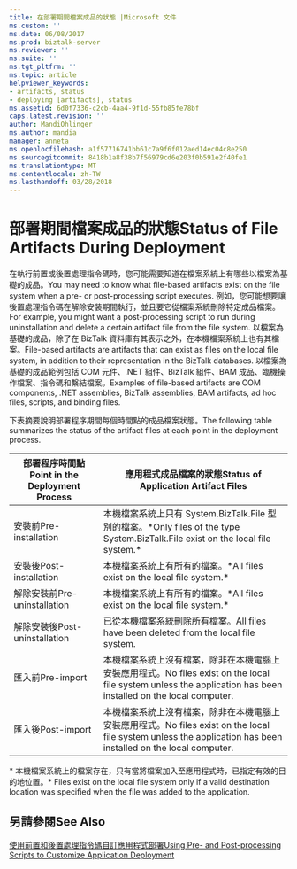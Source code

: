 ```yaml
---
title: 在部署期間檔案成品的狀態 |Microsoft 文件
ms.custom: ''
ms.date: 06/08/2017
ms.prod: biztalk-server
ms.reviewer: ''
ms.suite: ''
ms.tgt_pltfrm: ''
ms.topic: article
helpviewer_keywords:
- artifacts, status
- deploying [artifacts], status
ms.assetid: 6d0f7336-c2cb-4aa4-9f1d-55fb85fe78bf
caps.latest.revision: ''
author: MandiOhlinger
ms.author: mandia
manager: anneta
ms.openlocfilehash: a1f57716741bb61c7a9f6f012aed14ec04c8e250
ms.sourcegitcommit: 8418b1a8f38b7f56979cd6e203f0b591e2f40fe1
ms.translationtype: MT
ms.contentlocale: zh-TW
ms.lasthandoff: 03/28/2018
---
```

# <a name="status-of-file-artifacts-during-deployment"></a><span data-ttu-id="18491-102">部署期間檔案成品的狀態</span><span class="sxs-lookup"><span data-stu-id="18491-102">Status of File Artifacts During Deployment</span></span>
<span data-ttu-id="18491-103">在執行前置或後置處理指令碼時，您可能需要知道在檔案系統上有哪些以檔案為基礎的成品。</span><span class="sxs-lookup"><span data-stu-id="18491-103">You may need to know what file-based artifacts exist on the file system when a pre- or post-processing script executes.</span></span> <span data-ttu-id="18491-104">例如，您可能想要讓後置處理指令碼在解除安裝期間執行，並且要它從檔案系統刪除特定成品檔案。</span><span class="sxs-lookup"><span data-stu-id="18491-104">For example, you might want a post-processing script to run during uninstallation and delete a certain artifact file from the file system.</span></span> <span data-ttu-id="18491-105">以檔案為基礎的成品，除了在 BizTalk 資料庫有其表示之外，在本機檔案系統上也有其檔案。</span><span class="sxs-lookup"><span data-stu-id="18491-105">File-based artifacts are artifacts that can exist as files on the local file system, in addition to their representation in the BizTalk databases.</span></span> <span data-ttu-id="18491-106">以檔案為基礎的成品範例包括 COM 元件、.NET 組件、BizTalk 組件、BAM 成品、臨機操作檔案、指令碼和繫結檔案。</span><span class="sxs-lookup"><span data-stu-id="18491-106">Examples of file-based artifacts are COM components, .NET assemblies, BizTalk assemblies, BAM artifacts, ad hoc files, scripts, and binding files.</span></span>  
  
 <span data-ttu-id="18491-107">下表摘要說明部署程序期間每個時間點的成品檔案狀態。</span><span class="sxs-lookup"><span data-stu-id="18491-107">The following table summarizes the status of the artifact files at each point in the deployment process.</span></span>  
  
|<span data-ttu-id="18491-108">部署程序時間點</span><span class="sxs-lookup"><span data-stu-id="18491-108">Point in the Deployment Process</span></span>|<span data-ttu-id="18491-109">應用程式成品檔案的狀態</span><span class="sxs-lookup"><span data-stu-id="18491-109">Status of Application Artifact Files</span></span>|  
|-------------------------------------|------------------------------------------|  
|<span data-ttu-id="18491-110">安裝前</span><span class="sxs-lookup"><span data-stu-id="18491-110">Pre-installation</span></span>|<span data-ttu-id="18491-111">本機檔案系統上只有 System.BizTalk.File 型別的檔案。\*</span><span class="sxs-lookup"><span data-stu-id="18491-111">Only files of the type System.BizTalk.File exist on the local file system.\*</span></span>|  
|<span data-ttu-id="18491-112">安裝後</span><span class="sxs-lookup"><span data-stu-id="18491-112">Post-installation</span></span>|<span data-ttu-id="18491-113">本機檔案系統上有所有的檔案。\*</span><span class="sxs-lookup"><span data-stu-id="18491-113">All files exist on the local file system.\*</span></span>|  
|<span data-ttu-id="18491-114">解除安裝前</span><span class="sxs-lookup"><span data-stu-id="18491-114">Pre-uninstallation</span></span>|<span data-ttu-id="18491-115">本機檔案系統上有所有的檔案。\*</span><span class="sxs-lookup"><span data-stu-id="18491-115">All files exist on the local file system.\*</span></span>|  
|<span data-ttu-id="18491-116">解除安裝後</span><span class="sxs-lookup"><span data-stu-id="18491-116">Post-uninstallation</span></span>|<span data-ttu-id="18491-117">已從本機檔案系統刪除所有檔案。</span><span class="sxs-lookup"><span data-stu-id="18491-117">All files have been deleted from the local file system.</span></span>|  
|<span data-ttu-id="18491-118">匯入前</span><span class="sxs-lookup"><span data-stu-id="18491-118">Pre-import</span></span>|<span data-ttu-id="18491-119">本機檔案系統上沒有檔案，除非在本機電腦上安裝應用程式。</span><span class="sxs-lookup"><span data-stu-id="18491-119">No files exist on the local file system unless the application has been installed on the local computer.</span></span>|  
|<span data-ttu-id="18491-120">匯入後</span><span class="sxs-lookup"><span data-stu-id="18491-120">Post-import</span></span>|<span data-ttu-id="18491-121">本機檔案系統上沒有檔案，除非在本機電腦上安裝應用程式。</span><span class="sxs-lookup"><span data-stu-id="18491-121">No files exist on the local file system unless the application has been installed on the local computer.</span></span>|  
  
 <span data-ttu-id="18491-122">\* 本機檔案系統上的檔案存在，只有當將檔案加入至應用程式時，已指定有效的目的地位置。</span><span class="sxs-lookup"><span data-stu-id="18491-122">\* Files exist on the local file system only if a valid destination location was specified when the file was added to the application.</span></span>  
  
## <a name="see-also"></a><span data-ttu-id="18491-123">另請參閱</span><span class="sxs-lookup"><span data-stu-id="18491-123">See Also</span></span>  
 [<span data-ttu-id="18491-124">使用前置和後置處理指令碼自訂應用程式部署</span><span class="sxs-lookup"><span data-stu-id="18491-124">Using Pre- and Post-processing Scripts to Customize Application Deployment</span></span>](../core/using-pre-and-post-processing-scripts-to-customize-application-deployment.md)
